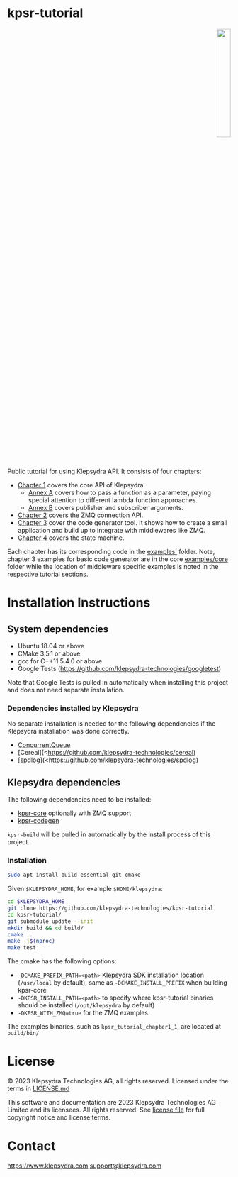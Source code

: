 # kpsr-tutorial

<p align="right">
  <img width="25%" height="25%"src="./images/klepsydra_logo.jpg">
</p>

Public tutorial for using Klepsydra API. It consists of four chapters:

* [Chapter 1](./tutorials/chapter1.md) covers the core API of Klepsydra.
    * [Annex A](./tutorials/chapter1_annexA.md) covers how to pass a function as a parameter, paying special attention to different lambda function approaches.
    * [Annex B](./tutorials/chapter1_annexB.md) covers publisher and subscriber arguments.
* [Chapter 2](./tutorials/chapter2.md) covers the ZMQ connection API.
* [Chapter 3](./tutorials/chapter3.md) cover the code generator tool. It shows how to create a small application and build up to integrate with
middlewares like ZMQ.
* [Chapter 4](./tutorials/chapter4.md) covers the state machine.

Each chapter has its corresponding code in the [examples'](./examples) folder. Note, chapter 3 examples for basic code generator are in the core [examples/core](./examples/core) folder while the location of middleware specific examples is noted in the respective tutorial sections.

# Installation Instructions

## System dependencies

* Ubuntu 18.04 or above
* CMake 3.5.1 or above
* gcc for C++11 5.4.0 or above
* Google Tests (<https://github.com/klepsydra-technologies/googletest>)

Note that Google Tests is pulled in automatically when installing this project and does not need separate installation.

### Dependencies installed by Klepsydra

No separate installation is needed for the following dependencies if the Klepsydra installation was done correctly.

* [ConcurrentQueue](https://github.com/klepsydra-technologies/concurrentqueue)
* [Cereal](<https://github.com/klepsydra-technologies/cereal)
* [spdlog](<https://github.com/klepsydra-technologies/spdlog)

## Klepsydra dependencies

The following dependencies need to be installed:

* [kpsr-core](https://github.com/klepsydra-technologies/kpsr-core) optionally with ZMQ support
* [kpsr-codegen](https://github.com/klepsydra-technologies/kpsr-codegen)

`kpsr-build` will be pulled in automatically by the install process of this project.

### Installation

```bash
sudo apt install build-essential git cmake
```

Given `$KLEPSYDRA_HOME`, for example `$HOME/klepsydra`:

```bash
cd $KLEPSYDRA_HOME
git clone https://github.com/klepsydra-technologies/kpsr-tutorial
cd kpsr-tutorial/
git submodule update --init
mkdir build && cd build/
cmake ..
make -j$(nproc)
make test
```

The cmake has the following options:

* `-DCMAKE_PREFIX_PATH=<path>` Klepsydra SDK installation location (`/usr/local` by default), same as `-DCMAKE_INSTALL_PREFIX` when building kpsr-core
* `-DKPSR_INSTALL_PATH=<path>` to specify where kpsr-tutorial binaries should be installed (`/opt/klepsydra` by default)
* `-DKPSR_WITH_ZMQ=true` for the ZMQ examples

The examples binaries, such as `kpsr_tutorial_chapter1_1`, are located at `build/bin/`

# License

&copy; 2023 Klepsydra Technologies AG, all rights reserved. Licensed under the terms in [LICENSE.md](./LICENSE.md)

This software and documentation are 2023 Klepsydra Technologies AG
Limited and its licensees. All rights reserved. See [license file](./LICENSE.md) for full copyright notice and license terms.

# Contact

<https://www.klepsydra.com>
support@klepsydra.com
